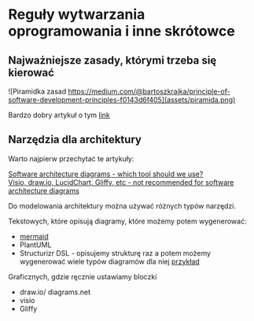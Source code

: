 # Reguły wytwarzania oprogramowania i inne skrótowce

## Najważniejsze zasady, którymi trzeba się kierować

![Piramidka zasad https://medium.com/@bartoszkrajka/principle-of-software-development-principles-f0143d6f405](assets/piramida.png)

Bardzo dobry artykuł o tym [link](https://medium.com/@bartoszkrajka/principle-of-software-development-principles-f0143d6f405)


## Narzędzia dla architektury

Warto najpierw przechytać te artykuły:

[Software architecture diagrams - which tool should we use? ](https://dev.to/simonbrown/software-architecture-diagrams-which-tool-should-we-use-29e)  
[Visio, draw.io, LucidChart, Gliffy, etc - not recommended for software architecture diagrams](https://dev.to/simonbrown/visio-draw-io-lucidchart-gliffy-etc-not-recommended-for-software-architecture-diagrams-4bmm)

Do modelowania architektury można używać różnych typów narzędzi.

Tekstowych, które opisują diagramy, które możemy potem wygenerować:

- [mermaid](https://mermaid.js.org/)
- PlantUML
- Structurizr DSL - opisujemy strukturę raz a potem możemy wygenerować wiele typów diagramów dla niej [przykład](https://c4model.com/#ContainerDiagram)

Graficznych, gdzie ręcznie ustawiamy bloczki

- draw.io/ diagrams.net
- visio
- Gliffy